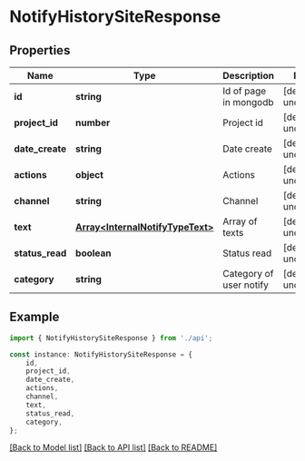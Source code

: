 # NotifyHistorySiteResponse


## Properties

Name | Type | Description | Notes
------------ | ------------- | ------------- | -------------
**id** | **string** | Id of page in mongodb | [default to undefined]
**project_id** | **number** | Project id | [default to undefined]
**date_create** | **string** | Date create | [default to undefined]
**actions** | **object** | Actions | [default to undefined]
**channel** | **string** | Channel | [default to undefined]
**text** | [**Array&lt;InternalNotifyTypeText&gt;**](InternalNotifyTypeText.md) | Array of texts | [default to undefined]
**status_read** | **boolean** | Status read | [default to undefined]
**category** | **string** | Category of user notify | [default to undefined]

## Example

```typescript
import { NotifyHistorySiteResponse } from './api';

const instance: NotifyHistorySiteResponse = {
    id,
    project_id,
    date_create,
    actions,
    channel,
    text,
    status_read,
    category,
};
```

[[Back to Model list]](../README.md#documentation-for-models) [[Back to API list]](../README.md#documentation-for-api-endpoints) [[Back to README]](../README.md)
